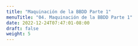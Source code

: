 ```yaml
---
title: "Maquinación de la BBDD Parte 1"
menuTitle: "04. Maquinación de la BBDD Parte 1"
date: 2022-12-24T07:47:01-08:00
draft: false
weight: 5
---
```

